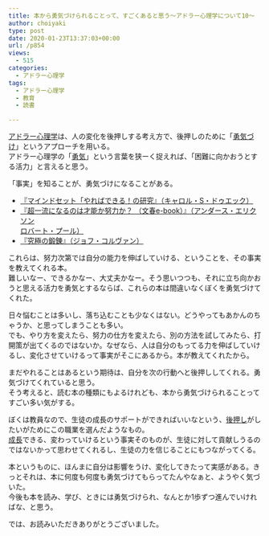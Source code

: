 ```yaml
---
title: 本から勇気づけられることって、すごくあると思う〜アドラー心理学について10〜
author: choiyaki
type: post
date: 2020-01-23T13:37:03+00:00
url: /p854
views:
  - 515
categories:
  - アドラー心理学
tags:
  - アドラー心理学
  - 教育
  - 読書

---
```

[アドラー心理学][1]は、人の変化を後押しする考え方で、後押しのために「[勇気づけ][2]」というアプローチを用いる。  
アドラー心理学の「[勇気][3]」という言葉を狭ーく捉えれば、「困難に向かおうとする活力」と言えると思う。

「事実」を知ることが、勇気づけになることがある。

  * [『マインドセット「やればできる！の研究』（キャロル・S・ドゥエック）][4]
  * [『超一流になるのは才能か努力か？ （文春e-book）』（アンダース・エリクソン  
    ロバート・プール）][5]
  * [『究極の鍛錬』（ジョフ・コルヴァン）][6]

これらは、努力次第では自分の能力を伸ばしていける、ということを、その事実を教えてくれる本。  
難しいなー、できるかなー、大丈夫かなー。そう思いつつも、それに立ち向かおうと思える活力を勇気とするならば、これらの本は間違いなくぼくを勇気づけてくれた。

日々悩むことは多いし、落ち込むことも少なくはない。どうやってもあかんのちゃうか、と思ってしまうことも多い。  
でも、やり方を変えたら、努力の仕方を変えたら、別の方法を試してみたら、打開策が出てくるのではないか。なぜなら、人は自分のもってる力を伸ばしていけるし、変化させていけるって事実がそこにあるから。本が教えてくれたから。

まだやれることはあるという期待は、自分を次の行動へと後押ししてくれる。勇気づけてくれていると思う。  
そう考えると、読む本の種類にもよるけれども、本から勇気づけられることってすごい多い気がする。

ぼくは教員なので、生徒の成長のサポートができればいいなという、[後押し][7]がしたいがためにこの職業を選んだようなもの。  
[成長][8]できる、変わっていけるという事実そのものが、生徒に対して貢献しうるのではないかって思わせてくれるし、生徒の力を信じることにもつながってくる。

本というものに、ほんまに自分は影響をうけ、変化してきたって実感がある。きっとそれは、本に何度も何度も勇気づけてもらってたんやなぁと、ようやく気づいた。  
今後も本を読み、学び、ときには勇気づけられ、なんとか1歩ずつ進んでいければな、と思う。

では、お読みいただきありがとうございました。

 [1]: https://scrapbox.io/choiyaki-hondana/%E3%82%A2%E3%83%89%E3%83%A9%E3%83%BC%E5%BF%83%E7%90%86%E5%AD%A6
 [2]: https://scrapbox.io/choiyaki-hondana/%E5%8B%87%E6%B0%97%E3%81%A5%E3%81%91
 [3]: https://scrapbox.io/choiyaki-hondana/%E5%8B%87%E6%B0%97
 [4]: https://scrapbox.io/choiyaki-hondana/%E3%80%8E%E3%83%9E%E3%82%A4%E3%83%B3%E3%83%89%E3%82%BB%E3%83%83%E3%83%88%E3%80%8C%E3%82%84%E3%82%8C%E3%81%B0%E3%81%A7%E3%81%8D%E3%82%8B%EF%BC%81%E3%81%AE%E7%A0%94%E7%A9%B6%E3%80%8F%EF%BC%88%E3%82%AD%E3%83%A3%E3%83%AD%E3%83%AB%E3%83%BBS%E3%83%BB%E3%83%89%E3%82%A5%E3%82%A8%E3%83%83%E3%82%AF%EF%BC%89
 [5]: https://scrapbox.io/choiyaki-hondana/%E3%80%8E%E8%B6%85%E4%B8%80%E6%B5%81%E3%81%AB%E3%81%AA%E3%82%8B%E3%81%AE%E3%81%AF%E6%89%8D%E8%83%BD%E3%81%8B%E5%8A%AA%E5%8A%9B%E3%81%8B%EF%BC%9F_%EF%BC%88%E6%96%87%E6%98%A5e-book%EF%BC%89%E3%80%8F%EF%BC%88%E3%82%A2%E3%83%B3%E3%83%80%E3%83%BC%E3%82%B9%E3%83%BB%E3%82%A8%E3%83%AA%E3%82%AF%E3%82%BD%E3%83%B3_%E3%83%AD%E3%83%90%E3%83%BC%E3%83%88%E3%83%BB%E3%83%97%E3%83%BC%E3%83%AB%EF%BC%89
 [6]: https://scrapbox.io/choiyaki-hondana/%E3%80%8E%E7%A9%B6%E6%A5%B5%E3%81%AE%E9%8D%9B%E9%8C%AC%E3%80%8F%EF%BC%88%E3%82%B8%E3%83%A7%E3%83%95%E3%83%BB%E3%82%B3%E3%83%AB%E3%83%B4%E3%82%A1%E3%83%B3%EF%BC%89
 [7]: https://scrapbox.io/choiyaki-hondana/%E5%BE%8C%E6%8A%BC%E3%81%97
 [8]: https://scrapbox.io/choiyaki-hondana/%E6%88%90%E9%95%B7